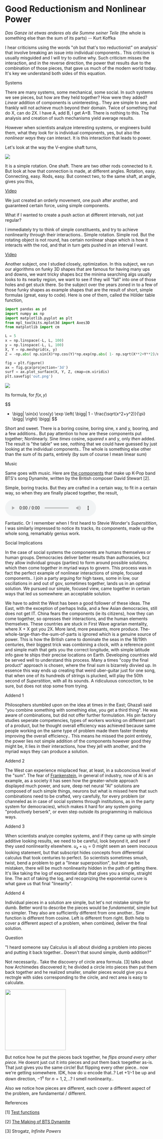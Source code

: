 # Good Reductionism and Nonlinear Power

*Das Ganze ist etwas anderes als die Summe seiner Teile* (the whole
is something else than the sum of its parts) -- Kurt Koffka

I hear criticisms using the words "oh but that's too reductionist" on
analysis' that involve breaking an issue into individual
components.. This criticism is usually misguided and I will try to
outline why. Such criticism misses the interaction, and in the reverse
direction, the power that results due to the combination of those
pieces, that gave us much of the modern world today. It's key we
understand both sides of this equation.

Systems

There are many systems, some mechanical, some social. In such systems
we see pieces, but how are they held together? How were they added?
*Linear* addition of components is uninteresting.. They are simple to
see, and frankly will not achieve much beyond their domain.  Twice of
something that do X, can do 2X. I have A, add B, I get A+B. There is
nothing to this. The analysis and creation of such mechanisms yield
average results.

However when scientists analyze interesting systems, or engineers
build them, what they look for is individual components, yes, but also
the *nonlinear ways* they can interact. It is this interaction that
leads to power.

Let's look at the way the V-engine shaft turns,

![](vengine.png)

It is a simple rotation. One shaft. There are two other rods connected
to it. But look at how that connection is made, at different
angles. Rotation, easy. Connecting, easy. Rods, easy. But connect two,
to the same shaft, at angle, gives you this,

[Video](https://drive.google.com/uc?export=view&id=18wE8NaHsydycnITM_OGuDX3WMrjndPgN)

We just created an orderly movement, one push after another, and guaranteed
certain force, using simple components.

What if I wanted to create a push action at different intervals, not
just regular?

I immediately try to think of simple constituents, and try to achieve
nonlinearity through their interactions.. Simple rotation. Simple
rod. But the rotating object is not round, has certain nonlinear shape
which is how it interacts with the rod, and that in turn gets pushed
in an interval I want.

[Video](diff-rhytm.gif)

Another subject, one I studied closely, optimization. In this subject,
we run our algorithms on funky 3D shapes that are famous for having
many ups and downs, we want tricky shapes bcz the minima searching
algs usually looks to its nearby region, we want to see if they will
"fall" into one of those holes and get stuck there. So the subject
over the years zoned in to a few of those funky shapes as example
shapes that are the result of short, simple formulas (great, easy to
code).  Here is one of them, called the Hölder table function,


```python
import pandas as pd
import numpy as np
import matplotlib.pyplot as plt
from mpl_toolkits.mplot3d import Axes3D    
from matplotlib import cm

L = 5
x = np.linspace(-L, L, 100)
y = np.linspace(-L, L, 100)
X, Y = np.meshgrid(x, y)                            
Z = -np.abs( np.sin(X)*np.cos(Y)*np.exp(np.abs( 1- np.sqrt(X**2+Y**2)/np.pi  ))  )

fig = plt.figure()
ax = fig.gca(projection='3d')                      
surf = ax.plot_surface(X, Y, Z, cmap=cm.viridis)
plt.savefig('out.png')
```

![](holder.png)

Its formula, for $f(x,y)$

$$
- \bigg|
\sin(x) \cos(y) \exp \left( \bigg| 1 - \frac{\sqrt(x^2+y^2)}{\pi}  \bigg| \right)
\bigg| 
$$

Short and sweet. There is a boring cosine, boring sine, x and y,
booring, and a few additions.. But pay attention to how are these
components put together; Nonlinearly. Sine *times* cosine, *squared* x
and y, only *then* added. The result is "the table" we see, nothing
that we could have guessed by just looking at the individual
components.. The whole is something else other than the sum of its
parts, entirely (by sum of course I mean linear sum)

Music

Same goes with music. Here are [the components](bts.html) that make up
K-Pop band BTS's song Dynamite, written by the British composer David
Stewart [2].


Simple, boring tracks. But they are crafted in a certain way, to fit
in a certain way, so when they are finally placed together, the result,

<audio controls="controls">
  <source src="https://drive.google.com/uc?export=view&id=1MzNva_prkzCmM2O3FmhtotyOtU1AtHvD">
</audio>

Fantastic. Or I remember when I first heard to Stevie Wonder's
*Supersitition*, I was similarly impressed to notice its tracks, its
components, made up the whole song, remarkably genius work.

Social Implications

In the case of social systems the components are humans themselves or
human groups. Democracies deliver better results than authoracies, bcz
they allow individual groups (parties) to form around possible
solutions, which then come together in myriad ways to govern. This
process was in fact the perfect example of nonlinear interactions of
simple, focused components.. I join a party arguing for high taxes,
some in low, our oscillations in and out of gov, sometimes together,
lands us in an optimal solution. We pursued our simple, focused view,
came together in certain ways that led us somewhere: an acceptable solution.

We have to admit the West has been a good follower of these ideas. The
East, with the exception of perhaps India, and a few Asian
democracies, still does not get IT. China fears the components (ie its
citizens), how they can come together, so opresses their interactions,
and the human elements themselves. These countries are stuck in First
Wave agrarian mentality, where X + X got you 2X. More land, more
peasants, more produce. The-whole-large-than-the-sum-of-parts is
ignored which is a genuine source of power. This is how the British
came to dominate the seas in the 18/19th centuries, their biggest
trick was combining a clock, with a reference point and simple math
that gets you the correct longitude, with simple latitude
info gave te ships their precise locations on Earth. Developing
countries wld be served well to understand this process. Many a times
"copy the final product" approach is chosen, where the final sum is
bizarrely divvied up. In essence this way ends up creating that weird
uber-guitar just for one song, that when one of its hundreds of
strings is plucked, will play the 50th second of *Superstition*, with
all its sounds. A ridiculuous concoction, to be sure, but does not
stop some from trying.

Addend 1

Philosophers stumbled upon on the idea at times in the East; Ghazali
said "you combine something with something else, you get a third
thing". He was aware of combinations, but did not offer further
formulation. His pin factory studies seperate competencies, types of
workers working on different part of a product, but he thought overall
efficiency was achieved because same people working on the same type
of problem made them faster thereby improving the overall
efficiency.. This means he missed the point entirely, the power lies
not simple addition of the components however good they might be, it
lies in their interactions, how they jell with another, and the myriad
ways they can produce a solution.

Addend 2

The West can experience misplaced fear, at least, in a subconcious
level of the "sum". The fear of
[Frankenstein](../../2020/07/robot-frankenstein.md), in general of industry,
now of AI is an example, as a society it has seen how the
greater-whole approach displayed much power, and sure, deep net neural
"AI" solutions are composed of such simple things, neurons but what is
missed here that such combinations need to be crafted, very carefully,
for every problem (or channeled as in case of social systems through
institutions, as in the party system for democracies), which makes it
hard for any system going "productively berserk", or even step outside
its programming in malicious ways.

Addend 3

When scientists analyze complex systems, and if they came up with
simple additive looking results, we need to be careful, look beyond
it, and see if they used nonlinearity elsewhere. $u_x + u_t = 0$ might
seem an seem inocuous looking statement, but that subscript hides
concepts from differential calculus that took centuries to perfect. So
scientists sometimes smush, twist, bend a problem to get a "linear
superposition", but lest we be mistaken, there will be much
nonlinearity hidden in the path of getting there. It's like taking the
log of exponential data that gives you a simple, straight line. The
act of taking the log, and recognizing the exponential curve is what
gave us that final "linearity".

<a name='addend4'/>

Addend 4

Individual pieces in a solution are simple, but let's not mistake
simple for dumb. Better word to describe the pieces would be
*fundamental*, simple but no simpler. They also are sufficiently
different from one another.. Sine function is different from
cosine. Left is different from right. Both help to cover a different
aspect of a problem, when combined, deliver the final solution.

<a name='circle'/>

Question

"I heard someone say Calculus is all about dividing a problem into
pieces and putting it back together.. Doesn't that sound simple,
dumb addition?"

Not necessarily.. Take the discovery of circle area formula. [3] talks
about how Archimedes discovered it; he divided a circle into pieces
then put them back together and he realized smaller, smaller pieces
would give you a rectngle with sides corresponding to the circle, and
rect area is easy to calculate.

<img width="200" src="circle.jpg"/>

But notice how he put the pieces back together, he *flips around every
other piece*. He doesnt just cut it into pieces and put them back
toegether as-is. That just gives you the same circle! But flipping
every other piece.. now we're getting somewhere. IDK, how do u encode
that..? Let +1/-1 be up and down direction, $-1^n$ for $n=1,2,..$? I
smell nonlinearity..

Also we notice how pieces are different, each cover a different aspect
of the problem, are fundamental / different.

References

[1] [Test functions](https://en.wikipedia.org/wiki/Test_functions_for_optimization)

[2] [The Making of BTS Dynamite](https://youtu.be/qBCM1Fy-ByY?t=33)

[3] Strogatz, *Infinite Powers*

